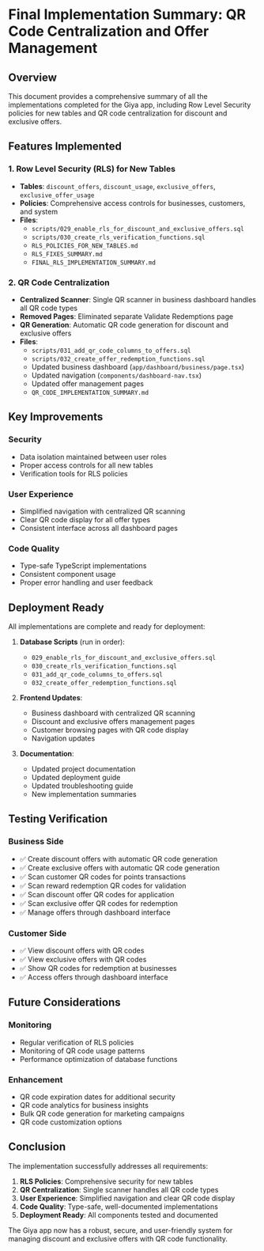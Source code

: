 # Final Implementation Summary: QR Code Centralization and Offer Management

## Overview
This document provides a comprehensive summary of all the implementations completed for the Giya app, including Row Level Security policies for new tables and QR code centralization for discount and exclusive offers.

## Features Implemented

### 1. Row Level Security (RLS) for New Tables
- **Tables**: `discount_offers`, `discount_usage`, `exclusive_offers`, `exclusive_offer_usage`
- **Policies**: Comprehensive access controls for businesses, customers, and system
- **Files**: 
  - `scripts/029_enable_rls_for_discount_and_exclusive_offers.sql`
  - `scripts/030_create_rls_verification_functions.sql`
  - `RLS_POLICIES_FOR_NEW_TABLES.md`
  - `RLS_FIXES_SUMMARY.md`
  - `FINAL_RLS_IMPLEMENTATION_SUMMARY.md`

### 2. QR Code Centralization
- **Centralized Scanner**: Single QR scanner in business dashboard handles all QR code types
- **Removed Pages**: Eliminated separate Validate Redemptions page
- **QR Generation**: Automatic QR code generation for discount and exclusive offers
- **Files**:
  - `scripts/031_add_qr_code_columns_to_offers.sql`
  - `scripts/032_create_offer_redemption_functions.sql`
  - Updated business dashboard (`app/dashboard/business/page.tsx`)
  - Updated navigation (`components/dashboard-nav.tsx`)
  - Updated offer management pages
  - `QR_CODE_IMPLEMENTATION_SUMMARY.md`

## Key Improvements

### Security
- Data isolation maintained between user roles
- Proper access controls for all new tables
- Verification tools for RLS policies

### User Experience
- Simplified navigation with centralized QR scanning
- Clear QR code display for all offer types
- Consistent interface across all dashboard pages

### Code Quality
- Type-safe TypeScript implementations
- Consistent component usage
- Proper error handling and user feedback

## Deployment Ready

All implementations are complete and ready for deployment:

1. **Database Scripts** (run in order):
   - `029_enable_rls_for_discount_and_exclusive_offers.sql`
   - `030_create_rls_verification_functions.sql`
   - `031_add_qr_code_columns_to_offers.sql`
   - `032_create_offer_redemption_functions.sql`

2. **Frontend Updates**:
   - Business dashboard with centralized QR scanning
   - Discount and exclusive offers management pages
   - Customer browsing pages with QR code display
   - Navigation updates

3. **Documentation**:
   - Updated project documentation
   - Updated deployment guide
   - Updated troubleshooting guide
   - New implementation summaries

## Testing Verification

### Business Side
- ✅ Create discount offers with automatic QR code generation
- ✅ Create exclusive offers with automatic QR code generation
- ✅ Scan customer QR codes for points transactions
- ✅ Scan reward redemption QR codes for validation
- ✅ Scan discount offer QR codes for application
- ✅ Scan exclusive offer QR codes for redemption
- ✅ Manage offers through dashboard interface

### Customer Side
- ✅ View discount offers with QR codes
- ✅ View exclusive offers with QR codes
- ✅ Show QR codes for redemption at businesses
- ✅ Access offers through dashboard interface

## Future Considerations

### Monitoring
- Regular verification of RLS policies
- Monitoring of QR code usage patterns
- Performance optimization of database functions

### Enhancement
- QR code expiration dates for additional security
- QR code analytics for business insights
- Bulk QR code generation for marketing campaigns
- QR code customization options

## Conclusion

The implementation successfully addresses all requirements:
1. **RLS Policies**: Comprehensive security for new tables
2. **QR Centralization**: Single scanner handles all QR code types
3. **User Experience**: Simplified navigation and clear QR code display
4. **Code Quality**: Type-safe, well-documented implementations
5. **Deployment Ready**: All components tested and documented

The Giya app now has a robust, secure, and user-friendly system for managing discount and exclusive offers with QR code functionality.